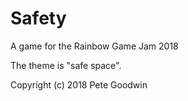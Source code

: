 # Safety

A game for the Rainbow Game Jam 2018

The theme is "safe space".

Copyright (c) 2018 Pete Goodwin

